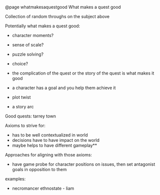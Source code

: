 @page whatmakesaquestgood What makes a quest good

Collection of random throughs on the subject above


Potentially what makes a quest good:
 - character moments?
 - sense of scale?
 - puzzle solving?
 - choice?

 - the complication of the quest or the story of the quest is what makes it good
 - a character has a goal and you help them achieve it
 - plot twist
 - a story arc

Good quests:
tarrey town

Axioms to strive for:
 - has to be well contextualized in world
 - decisions have to have impact on the world
 - maybe helps to have different gameplay**


Approaches for aligning with those axioms:
 - have game probe for character positions on issues, then set antagonist goals in opposition to them



examples:
 - necromancer ethnostate - liam

